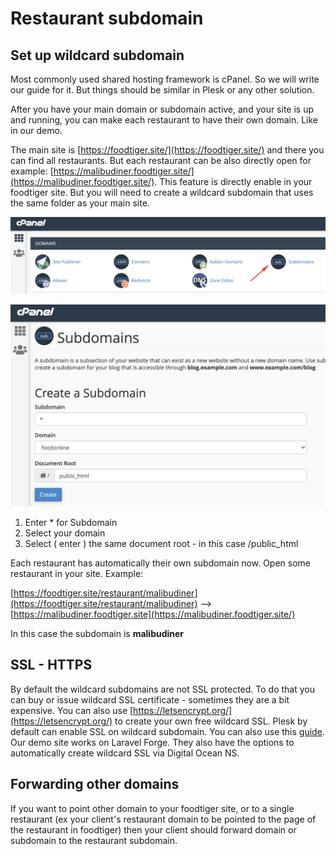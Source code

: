 # Restaurant subdomain

## Set up wildcard subdomain 

Most commonly used shared hosting framework is cPanel. So we will write our guide for it. But things should be similar in Plesk or any other solution. 

After you have your main domain or subdomain active, and your site is up and running, you can make each restaurant to have their own domain. Like in our demo. 

The main site is [https://foodtiger.site/](https://foodtiger.site/) and there you can find all restaurants. But each restaurant can be also directly open for example: [https://malibudiner.foodtiger.site/](https://malibudiner.foodtiger.site/). This feature is directly enable in your foodtiger site. But you will need to create a wildcard subdomain that uses the same folder as your main site. 

![Click on Subdomain](../.gitbook/assets/subdomain.png)

![Enter \* for Subdomain](../.gitbook/assets/the_subdomain.png)

1. Enter \* for Subdomain
2. Select your domain
3. Select \( enter \) the same document root - in this case /public\_html

Each restaurant has automatically their own subdomain now. Open some restaurant in your site. Example:

[https://foodtiger.site/restaurant/malibudiner](https://foodtiger.site/restaurant/malibudiner) --&gt;  [https://malibudiner.foodtiger.site](https://malibudiner.foodtiger.site/)

In this case the subdomain is **malibudiner**

## **SSL - HTTPS** 

By default the wildcard subdomains are not SSL protected. To do that you can buy or issue wildcard SSL certificate - sometimes they are a bit expensive. You can also use [https://letsencrypt.org/](https://letsencrypt.org/) to create your own free wildcard SSL.  Plesk by default can enable SSL on wildcard subdomain. You can also use this [guide](https://medium.com/@saurabh6790/generate-wildcard-ssl-certificate-using-lets-encrypt-certbot-273e432794d7). Our demo site works on Laravel Forge. They also have the options to automatically create wildcard SSL via Digital Ocean NS. 

## Forwarding other domains 

If you want to point other domain to your foodtiger site, or to a single restaurant  \(ex your client's restaurant domain to be pointed to the page of the restaurant in foodtiger\) then your client should forward domain or subdomain to the restaurant subdomain. 



